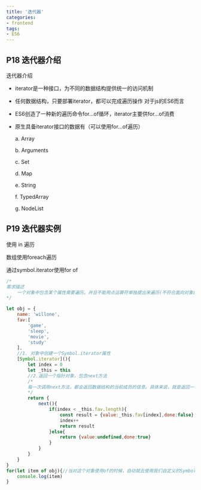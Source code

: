 ```yaml
---
title: '迭代器'
categories:
- frontend
tags:
- ES6
---
```


## P18 迭代器介绍
迭代器介绍
* iterator是一种接口，为不同的数据结构提供统一的访问机制
* 任何数据结构，只要部署iterator，都可以完成遍历操作
对于js的ES6而言
* ES6创造了一种新的遍历命令for...of循环，iterator主要供for...of消费
* 原生具备iterator接口的数据有（可以使用for...of遍历）
    
    a. Array

    b. Arguments

    c. Set

    d. Map

    e. String

    f. TypedArray

    g. NodeList

## P19 迭代器实例
使用 in 遍历

数组使用foreach遍历

通过symbol.iterator使用for of
```js
/* 
需求描述
    一个对象中包含某个属性需要遍历。并且不能用点运算符单独提出来遍历(不符合面向对象的思想)
*/

let obj = {
    name: 'willone',
    fav:[
        'game',
        'sleep',
        'movie',
        'study'
    ],
    //1. 对象中创建一个Symbol.iterator属性
    [Symbol.iterator](){
        let index = 0
        let _this = this
        //2.返回一个指针对象，包含next方法
        /*
        每一次调用next方法，都会返回数据结构的当前成员的信息。具体来说，就是返回一个包含value和done两个属性的对象。其中，value属性是当前成员的值，done属性是一个布尔值，表示遍历是否结束。
        */
        return {
            next(){
                if(index < _this.fav.length){
                    const result = {value:_this.fav[index],done:false}
                    index++
                    return result  
                }else{
                    return {value:undefined,done:true}
                }
            }
        }
    }
}
for(let item of obj){//当对这个对象使用of的时候，自动就去使用我们自定义的Symbol.interator了
    console.log(item)
}
```
